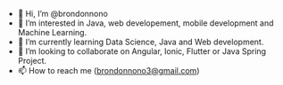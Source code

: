 - 👋 Hi, I’m @brondonnono
- 👀 I’m interested in Java, web developement, mobile development and Machine Learning.
- 🌱 I’m currently learning Data Science, Java and Web development. 
- 💞️ I’m looking to collaborate on Angular, Ionic, Flutter or Java Spring Project.
- 📫 How to reach me (brondonnono3@gmail.com)

<!---
brondonnono/brondonnono is a ✨ special ✨ repository because its `README.md` (this file) appears on your GitHub profile.
You can click the Preview link to take a look at your changes.
--->

